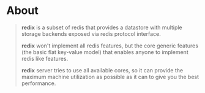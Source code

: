 # About
> **redix** is a subset of redis that provides a datastore with 
> multiple storage backends exposed via redis protocol interface.  
> 
> **redix** won't implement all redis features, but the core generic features 
> (the basic flat key-value model) that enables anyone to implement redis like features.
> 
> **redix** server tries to use all available cores, so it can provide the maximum machine 
> utilization as possible as it can to give you the best performance.
